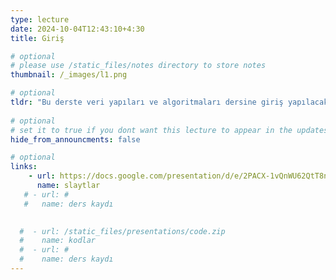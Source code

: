```yaml
---
type: lecture
date: 2024-10-04T12:43:10+4:30 
title: Giriş

# optional
# please use /static_files/notes directory to store notes
thumbnail: /_images/l1.png

# optional
tldr: "Bu derste veri yapıları ve algoritmaları dersine giriş yapılacaktır."
  
# optional
# set it to true if you dont want this lecture to appear in the updates section
hide_from_announcments: false

# optional
links:
    - url: https://docs.google.com/presentation/d/e/2PACX-1vQnWU62QtT8nzbZSxQrA2xrQ2wXWAllJAGtFJASPGNDC_6X93qDbr_-eGKMIQs6kam1kswembMlTXFe/pub?start=false&loop=false&delayms=3000
      name: slaytlar
   # - url: #
   #   name: ders kaydı
    

  #  - url: /static_files/presentations/code.zip
  #    name: kodlar
  #  - url: #
  #    name: ders kaydı
---
```

<!-- Other additional contents using markdown -->
<!--
**Suggested Readings:**
- [Readings 1](http://example.com)
- [Readings 2](http://example.com)
-->
